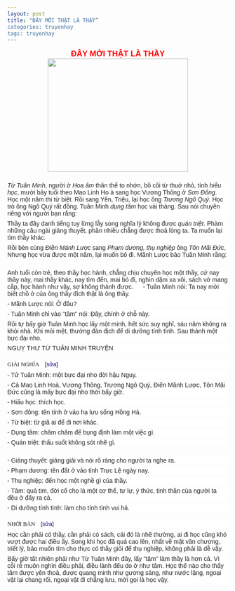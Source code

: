 ```yaml
---
layout: post
title: "ĐÂY MỚI THẬT LÀ THẦY”
categories: truyenhay
tags: truyenhay
---
```

<div style="text-align: center;">
<b style="background-color: white; font-family: sans-serif;"><span style="color: red; font-size: large;">ĐÂY MỚI THẬT LÀ THẦY</span></b></div>
<div class="separator" style="clear: both; text-align: center;">
<a href="https://nghiencuulichsudotcom.files.wordpress.com/2018/03/chuviet.jpg?w=584" imageanchor="1" style="margin-left: 1em; margin-right: 1em;"><img border="0" data-original-height="463" data-original-width="574" height="258" src="https://nghiencuulichsudotcom.files.wordpress.com/2018/03/chuviet.jpg?w=584" width="320" /></a></div>
<b style="background-color: white; color: #252525; font-family: sans-serif; font-size: 14px;"><br /></b>
<div style="background-color: white; color: #252525; font-family: sans-serif; line-height: inherit; margin-bottom: 0.5em; margin-top: 0.5em;">
<i>Từ Tuân Minh</i>, người ở&nbsp;<i>Hoa âm</i>&nbsp;thân thể to nhớn, bồ côi từ thuở nhỏ, tính&nbsp;<i>hiếu học</i>, mười bảy tuổi theo Mao Linh Ho à sang học Vương Thông ở&nbsp;<i>Sơn Đông</i>. Học một năm thi từ biệt. Rồi sang Yên, Triệu, lại học ông&nbsp;<i>Trương Ngô Quý</i>. Học trò ông Ngô Quý rất đông. Tuân Minh&nbsp;<i>dụng tâm</i>&nbsp;học vài tháng. Sau nói chuyên riêng với người bạn rằng:</div>
<div style="background-color: white; color: #252525; font-family: sans-serif; line-height: inherit; margin-bottom: 0.5em; margin-top: 0.5em;">
Thầy ta đây danh tiếng tuy lừng lẫy song nghĩa lý không được&nbsp;<i>quán triệt</i>. Phàm những câu ngài giảng thuyết, phần nhiều chẳng được thoả lòng ta. Ta muốn lại tìm thầy khác.</div>
<div style="background-color: white; color: #252525; font-family: sans-serif; line-height: inherit; margin-bottom: 0.5em; margin-top: 0.5em;">
Rồi bèn cùng&nbsp;<i>Điền Mánh Lược</i>&nbsp;sang&nbsp;<i>Phạm dương, thụ nghiệp</i>&nbsp;ông&nbsp;<i>Tôn Mãi Đức</i>, Nhưng học vừa được một năm, lại muốn bỏ đi. Mãnh Lược bảo Tuân Minh rằng:</div>
<div class="noprint" id="Tusach.d-in-content-728x90-1" style="background-color: white; color: #252525; font-family: sans-serif; margin: 25px auto; text-align: center;">
</div>
<div style="background-color: white; color: #252525; font-family: sans-serif; line-height: inherit; margin-bottom: 0.5em; margin-top: 0.5em;">
Anh tuổi còn trẻ, theo thầy học hành, chẳng chịu chuyên học một thầy, cứ nay thầy này, mai thầy khác, nay tìm đến, mai bỏ đi, nghìn dặm xa xôi, sách vở mang cắp, học hành như vậy, sợ không thành được.   - Tuân Minh nói: Ta nay mới biết chồ ở của ông thầy đích thật là ông thầy.</div>
<div style="background-color: white; color: #252525; font-family: sans-serif; line-height: inherit; margin-bottom: 0.5em; margin-top: 0.5em;">
- Mãnh Lược nói: Ở đâu?</div>
<div style="background-color: white; color: #252525; font-family: sans-serif; line-height: inherit; margin-bottom: 0.5em; margin-top: 0.5em;">
- Tuân Minh chỉ vào "tâm" nói: Đây, chính ở chỗ này.</div>
<div style="background-color: white; color: #252525; font-family: sans-serif; line-height: inherit; margin-bottom: 0.5em; margin-top: 0.5em;">
Rồi tự bấy giờ Tuân Minh học lấy một mình, hết sức suy nghĩ, sáu năm không ra khỏi nhà. Khi mỏi mệt, thường đàn địch để di dưỡng tính tình. Sau thành một bực đại nho.</div>
<div style="background-color: white; color: #252525; font-family: sans-serif; line-height: inherit; margin-bottom: 0.5em; margin-top: 0.5em;">
NGUỴ THƯ TỪ TUÂN MINH TRUYỆN</div>
<h2 style="background: none rgb(255, 255, 255); border: none; font-family: &quot;Linux Libertine&quot;, Georgia, Times, serif; font-weight: normal; line-height: 1.3; margin: 1em 0px 0.25em; overflow: hidden; padding: 0px;">
<span style="font-size: small;"><span class="mw-headline" id="GI.E1.BA.A2I_NGH.C4.A8A">GIẢI NGHĨA</span><span class="mw-editsection" style="display: inline-block; font-family: sans-serif; line-height: 1em; margin-left: 1em; user-select: none; vertical-align: baseline;"><span class="mw-editsection-bracket">[</span><a href="https://tusach.thuvienkhoahoc.com/index.php?title=C%E1%BB%95_h%E1%BB%8Dc_tinh_hoa._Nguy%E1%BB%85n_V%C4%83n_Ng%E1%BB%8Dc,_Tr%E1%BA%A7n_L%C3%AA_Nh%C3%A2n/165&amp;action=edit&amp;section=1" style="background: none; color: #0b0080; text-decoration-line: none;" title="Sửa đổi đề mục: GIẢI NGHĨA">sửa</a><span class="mw-editsection-bracket">]</span></span></span></h2>
<div style="background-color: white; color: #252525; font-family: sans-serif; line-height: inherit; margin-bottom: 0.5em; margin-top: 0.5em;">
- Tử Tuân Minh: một bực đại nho đời hậu Nguy.</div>
<div style="background-color: white; color: #252525; font-family: sans-serif; line-height: inherit; margin-bottom: 0.5em; margin-top: 0.5em;">
- Cả Mao Linh Hoà, Vương Thông, Trương Ngô Quý, Điển Mãnh Lược, Tôn Mãi Đức cũng là mấy bực đại nho thời bấy giờ.</div>
<div style="background-color: white; color: #252525; font-family: sans-serif; line-height: inherit; margin-bottom: 0.5em; margin-top: 0.5em;">
- Hiấu học: thích học.</div>
<div style="background-color: white; color: #252525; font-family: sans-serif; line-height: inherit; margin-bottom: 0.5em; margin-top: 0.5em;">
- Sơn đông: tên tính ở vảo hạ lưu sống Hồng Hà.</div>
<div style="background-color: white; color: #252525; font-family: sans-serif; line-height: inherit; margin-bottom: 0.5em; margin-top: 0.5em;">
- Từ biệt: từ giã ai để đi nơi khác.</div>
<div style="background-color: white; color: #252525; font-family: sans-serif; line-height: inherit; margin-bottom: 0.5em; margin-top: 0.5em;">
- Dụng tâm: chăm chăm để bụng định làm một việc gì.</div>
<div style="background-color: white; color: #252525; font-family: sans-serif; line-height: inherit; margin-bottom: 0.5em; margin-top: 0.5em;">
- Quán triệt: thấu suốt không sót nhẽ gì.</div>
<div class="noprint" id="Tusach.d-in-content-336x280-2" style="background-color: white; color: #252525; font-family: sans-serif; margin: 25px auto; text-align: center;">
</div>
<div style="background-color: white; color: #252525; font-family: sans-serif; line-height: inherit; margin-bottom: 0.5em; margin-top: 0.5em;">
- Giảng thuyết: giảng giải và nói rõ ràng cho người ta nghe ra.</div>
<div style="background-color: white; color: #252525; font-family: sans-serif; line-height: inherit; margin-bottom: 0.5em; margin-top: 0.5em;">
- Phạm dương: tên đất ở vảo tỉnh Trực Lệ ngày nay.</div>
<div style="background-color: white; color: #252525; font-family: sans-serif; line-height: inherit; margin-bottom: 0.5em; margin-top: 0.5em;">
- Thụ nghiệp: đến học một nghề gì của thầy.</div>
<div style="background-color: white; color: #252525; font-family: sans-serif; line-height: inherit; margin-bottom: 0.5em; margin-top: 0.5em;">
- Tâm: quả tim, đời cổ cho là một cơ thể, tư lự, ý thức, tinh thần của người ta đều ở đấy ra cả.</div>
<div style="background-color: white; color: #252525; font-family: sans-serif; line-height: inherit; margin-bottom: 0.5em; margin-top: 0.5em;">
- Di dưỡng tính tình: làm cho tính tình vui hả.</div>
<h2 style="background: none rgb(255, 255, 255); border: none; font-family: &quot;Linux Libertine&quot;, Georgia, Times, serif; font-weight: normal; line-height: 1.3; margin: 1em 0px 0.25em; overflow: hidden; padding: 0px;">
<span style="font-size: small;"><span class="mw-headline" id="NH.E1.BB.9CI_B.C3.80N">NHỜI BÀN</span><span class="mw-editsection" style="display: inline-block; font-family: sans-serif; line-height: 1em; margin-left: 1em; user-select: none; vertical-align: baseline;"><span class="mw-editsection-bracket">[</span><a href="https://tusach.thuvienkhoahoc.com/index.php?title=C%E1%BB%95_h%E1%BB%8Dc_tinh_hoa._Nguy%E1%BB%85n_V%C4%83n_Ng%E1%BB%8Dc,_Tr%E1%BA%A7n_L%C3%AA_Nh%C3%A2n/165&amp;action=edit&amp;section=2" style="background: none; color: #0b0080; text-decoration-line: none;" title="Sửa đổi đề mục: NHỜI BÀN">sửa</a><span class="mw-editsection-bracket">]</span></span></span></h2>
<div style="background-color: white; color: #252525; font-family: sans-serif; line-height: inherit; margin-bottom: 0.5em; margin-top: 0.5em;">
Học cần phải có thầy, cần phải có sách, cái đó là nhẽ thường, ai đi học cũng khó vượt được hai điều ấy. Song khi học đã quá cao lên, nhất về mặt văn chương, triết lý, bảo muốn tìm cho thực có thầy giỏi để thụ nghiệp, không phải là dễ vậy.</div>
<div style="background-color: white; color: #252525; font-family: sans-serif; line-height: inherit; margin-bottom: 0.5em; margin-top: 0.5em;">
Bấy giờ tất nhiên phải như Từ Tuân Minh đây, lấy "tâm" làm thầy là hơn cả. Vì cỗi rễ muôn nghìn điều phải, điều lành đểu do ở như tâm. Học thế nào cho thấy tâm được yên thoả, được quang minh như gương sáng, như nước lặng, ngoại vật lại chang rối, ngoại vật đi chẳng lưu, mới gọi là học vậy.</div>
